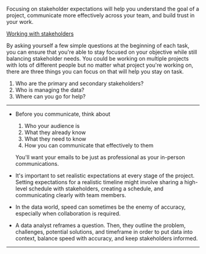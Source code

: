 Focusing on stakeholder expectations will help you understand the goal of a project, communicate more effectively across your team, and build trust in your work.

[Working with stakeholders](https://drive.google.com/file/d/1NcYRIaCtWyOMnUYFTV1-TVxemxL_rHJg/view?usp=sharing)

By asking yourself a few simple questions at the beginning of each task, you can ensure that you're able to stay focused on your objective while still balancing stakeholder needs.
You could be working on multiple projects with lots of different people but no matter what project you're working on, there are three things you can focus on that will help you stay on task.
1. Who are the primary and secondary stakeholders? 
2. Who is managing the data? 
3. Where can you go for help?

---

- Before you communicate, think about
  1. Who your audience is 
  2. What they already know 
  3. What they need to know 
  4. How you can communicate that effectively to them

  You'll want your emails to be just as professional as your in-person communications.

- It's important to set realistic expectations at every stage of the project. Setting expectations for a realistic timeline might involve sharing a high-level schedule with stakeholders, creating a schedule, and communicating clearly with team members.

- In the data world, speed can sometimes be the enemy of accuracy, especially when collaboration is required.

- A data analyst reframes a question. Then, they outline the problem, challenges, potential solutions, and timeframe in order to put data into context, balance speed with accuracy, and keep stakeholders informed.

---
